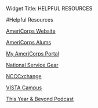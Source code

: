 Widget Title: 
       HELPFUL RESOURCES


#Helpful Resources

[AmeriCorps Website](https://www.nationalservice.gov/americorps)

[AmeriCorps Alums](https://www.americorpsalums.org)

[My AmeriCorps Portal](https://my.americorps.gov/)

[National Service Gear](https://americorps.nationalservicegear.org/)

[NCCCxchange](http://corpsxchange.ning.com/)

[VISTA Campus](https://www.vistacampus.gov)

[This Year & Beyond Podcast](https://www.thisyearandbeyond.com/)
